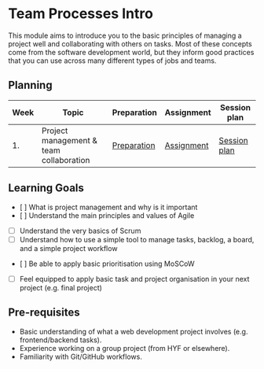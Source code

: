 # Team Processes Intro

This module aims to introduce you to the basic principles of managing a project well and collaborating with others on tasks. Most of these concepts come from the software development world, but they inform good practices that you can use across many different types of jobs and teams.

## Planning

| Week | Topic                                   | Preparation                         | Assignment                        | Session plan                          |
| ---- | --------------------------------------- | ----------------------------------- | --------------------------------- | ------------------------------------ |
| 1.   | Project management & team collaboration | [Preparation](week1/preparation.md) | [Assignment](week1/assignment.md) | [Session plan](week1/session-plan.md) |

## Learning Goals

- [ ] What is project management and why is it important
- [ ] Understand the main principles and values of Agile
- [ ] Understand the very basics of Scrum
- [ ] Understand how to use a simple tool to manage tasks, backlog, a board, and a simple project workflow
- [ ] Be able to apply basic prioritisation using MoSCoW
- [ ] Feel equipped to apply basic task and project organisation in your next project (e.g. final project)

## Pre-requisites

- Basic understanding of what a web development project involves (e.g. frontend/backend tasks).
- Experience working on a group project (from HYF or elsewhere).
- Familiarity with Git/GitHub workflows.
